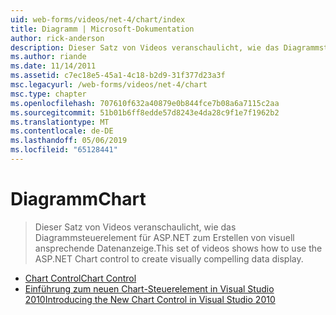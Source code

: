 ```yaml
---
uid: web-forms/videos/net-4/chart/index
title: Diagramm | Microsoft-Dokumentation
author: rick-anderson
description: Dieser Satz von Videos veranschaulicht, wie das Diagrammsteuerelement für ASP.NET zum Erstellen von visuell ansprechende Datenanzeige.
ms.author: riande
ms.date: 11/14/2011
ms.assetid: c7ec18e5-45a1-4c18-b2d9-31f377d23a3f
msc.legacyurl: /web-forms/videos/net-4/chart
msc.type: chapter
ms.openlocfilehash: 707610f632a40879e0b844fce7b08a6a7115c2aa
ms.sourcegitcommit: 51b01b6ff8edde57d8243e4da28c9f1e7f1962b2
ms.translationtype: MT
ms.contentlocale: de-DE
ms.lasthandoff: 05/06/2019
ms.locfileid: "65128441"
---
```

# <a name="chart"></a><span data-ttu-id="c21eb-103">Diagramm</span><span class="sxs-lookup"><span data-stu-id="c21eb-103">Chart</span></span>

> <span data-ttu-id="c21eb-104">Dieser Satz von Videos veranschaulicht, wie das Diagrammsteuerelement für ASP.NET zum Erstellen von visuell ansprechende Datenanzeige.</span><span class="sxs-lookup"><span data-stu-id="c21eb-104">This set of videos shows how to use the ASP.NET Chart control to create visually compelling data display.</span></span>

- [<span data-ttu-id="c21eb-105">Chart Control</span><span class="sxs-lookup"><span data-stu-id="c21eb-105">Chart Control</span></span>](aspnet-4-quick-hit-chart-control.md)
- [<span data-ttu-id="c21eb-106">Einführung zum neuen Chart-Steuerelement in Visual Studio 2010</span><span class="sxs-lookup"><span data-stu-id="c21eb-106">Introducing the New Chart Control in Visual Studio 2010</span></span>](aspnet-4-how-do-i-introducing-the-new-chart-control-in-visual-studio-2010.md)
